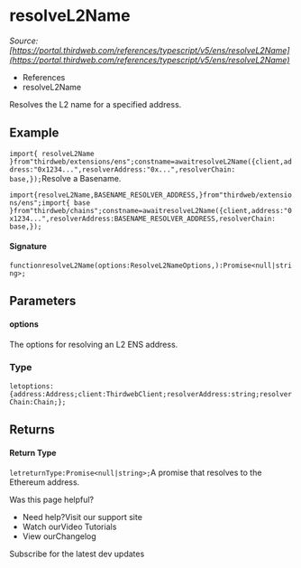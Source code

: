# resolveL2Name

*Source: [https://portal.thirdweb.com/references/typescript/v5/ens/resolveL2Name](https://portal.thirdweb.com/references/typescript/v5/ens/resolveL2Name)*

* References
* resolveL2Name

Resolves the L2 name for a specified address.

## Example

`import{ resolveL2Name }from"thirdweb/extensions/ens";constname=awaitresolveL2Name({client,address:"0x1234...",resolverAddress:"0x...",resolverChain: base,});`Resolve a Basename.

`import{resolveL2Name,BASENAME_RESOLVER_ADDRESS,}from"thirdweb/extensions/ens";import{ base }from"thirdweb/chains";constname=awaitresolveL2Name({client,address:"0x1234...",resolverAddress:BASENAME_RESOLVER_ADDRESS,resolverChain: base,});`
#### Signature

`functionresolveL2Name(options:ResolveL2NameOptions,):Promise<null|string>;`
## Parameters

#### options

The options for resolving an L2 ENS address.

### Type

`letoptions:{address:Address;client:ThirdwebClient;resolverAddress:string;resolverChain:Chain;};`
## Returns

#### Return Type

`letreturnType:Promise<null|string>;`A promise that resolves to the Ethereum address.

Was this page helpful?

* Need help?Visit our support site
* Watch ourVideo Tutorials
* View ourChangelog

Subscribe for the latest dev updates

